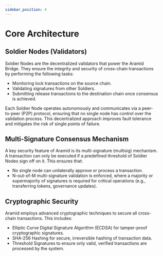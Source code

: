 ```yaml
---
sidebar_position: 4
---
```


# Core Architecture

## Soldier Nodes (Validators)
Soldier Nodes are the decentralized validators that power the Aramid Bridge. They ensure the integrity and security of cross-chain transactions by performing the following tasks:

- Monitoring lock transactions on the source chain.
- Validating signatures from other Soldiers.
- Submitting release transactions to the destination chain once consensus is achieved.

Each Soldier Node operates autonomously and communicates via a peer-to-peer (P2P) protocol, ensuring that no single node has control over the validation process. This decentralized approach improves fault tolerance and mitigates the risk of single points of failure.

## Multi-Signature Consensus Mechanism
A key security feature of Aramid is its multi-signature (multisig) mechanism. A transaction can only be executed if a predefined threshold of Soldier Nodes sign off on it. This ensures that:

- No single node can unilaterally approve or process a transaction.
- N-out-of-M multi-signature validation is enforced, where a majority or supermajority of signatures is required for critical operations (e.g., transferring tokens, governance updates).

## Cryptographic Security
Aramid employs advanced cryptographic techniques to secure all cross-chain transactions. This includes:

- Elliptic Curve Digital Signature Algorithm (ECDSA) for tamper-proof cryptographic signatures.
- SHA-256 Hashing for secure, irreversible hashing of transaction data.
- Threshold Signatures to ensure only valid, verified transactions are processed by the system.
